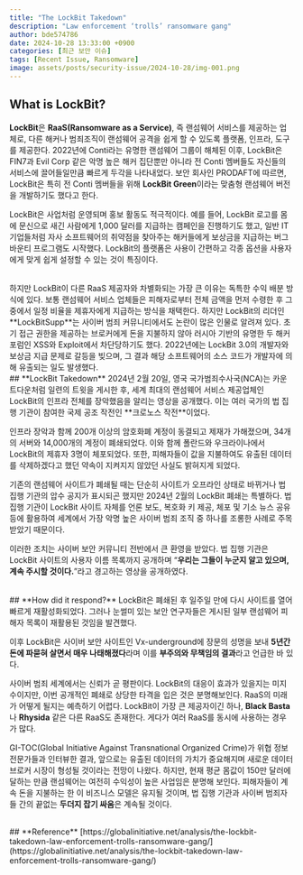 ```yaml
---
title: "The LockBit Takedown"
description: "Law enforcement ‘trolls’ ransomware gang"
author: bde574786
date: 2024-10-28 13:33:00 +0900
categories: [최근 보안 이슈]
tags: [Recent Issue, Ransomware]
image: assets/posts/security-issue/2024-10-28/img-001.png
---
```


## **What is LockBit?**
**LockBit**은 **RaaS(Ransomware as a Service)**, 즉 랜섬웨어 서비스를 제공하는 업체로, 다른 해커나 범죄조직이 랜섬웨어 공격을 쉽게 할 수 있도록 플랫폼, 인프라, 도구를 제공한다. 2022년에 Conti라는 유명한 랜섬웨어 그룹이 해체된 이후, LockBit은 FIN7과 Evil Corp 같은 악명 높은 해커 집단뿐만 아니라 전 Conti 멤버들도 자신들의 서비스에 끌어들일만큼 빠르게 두각을 나타내었다. 보안 회사인 PRODAFT에 따르면, LockBit은 특히 전 Conti 멤버들을 위해 **LockBit Green**이라는 맞춤형 랜섬웨어 버전을 개발하기도 했다고 한다.

LockBit은 사업처럼 운영되며 홍보 활동도 적극적이다. 예를 들어, LockBit 로고를 몸에 문신으로 새긴 사람에게 1,000 달러를 지급하는 캠페인을 진행하기도 했고, 일반 IT 기업들처럼 자사 소프트웨어의 취약점을 찾아주는 해커들에게 보상금을 지급하는 버그 바운티 프로그램도 시작했다. LockBit의 플랫폼은 사용이 간편하고 각종 옵션을 사용자에게 맞게 쉽게 설정할 수 있는 것이 특징이다.

<br>
하지만 LockBit이 다른 RaaS 제공자와 차별화되는 가장 큰 이유는 독특한 수익 배분 방식에 있다. 보통 랜섬웨어 서비스 업체들은 피해자로부터 전체 금액을 먼저 수령한 후 그 중에서 일정 비율을 제휴자에게 지급하는 방식을 채택한다. 하지만 LockBit의 리더인 **LockBitSupp**는 사이버 범죄 커뮤니티에서도 논란이 많은 인물로 알려져 있다. 초기 접근 권한을 제공하는 브로커에게 돈을 지불하지 않아 러시아 기반의 유명한 두 해커 포럼인 XSS와 Exploit에서 차단당하기도 했다. 2022년에는 LockBit 3.0의 개발자와 보상금 지급  문제로 갈등을 빚으며, 그 결과 해당 소프트웨어의 소스 코드가 개발자에 의해 유출되는 일도 발생했다.

<br>
## **LockBit Takedown**
2024년 2월 20일, 영국 국가범죄수사국(NCA)는 카운트다운처럼 일련의 트윗을 게시한 후, 세계 최대의 랜섬웨어 서비스 제공업체인 LockBit의 인프라 전체를 장악했음을 알리는 영상을 공개했다. 이는 여러 국가의 법 집행 기관이 참여한 국제 공조 작전인 **크로노스 작전**이었다.

인프라 장악과 함께 200개 이상의 암호화폐 계정이 동결되고 제재가 가해졌으며, 34개의 서버와 14,000개의 계정이 폐쇄되었다. 이와 함께 폴란드와 우크라이나에서 LockBit의 제휴자 3명이 체포되었다. 또한, 피해자들이 값을 지불하여도 유출된 데이터를 삭제하겠다고 했던 약속이 지켜지지 않았던 사실도 밝혀지게 되었다.

기존의 랜섬웨어 사이트가 폐쇄될 때는 단순히 사이트가 오프라인 상태로 바뀌거나 법 집행 기관의 압수 공지가 표시되곤 했지만 2024년 2월의 LockBit 폐쇄는 특별하다. 법 집행 기관이 LockBit 사이트 자체를 언론 보도, 복호화 키 제공, 체포 및 기소 뉴스 공유 등에 활용하여 세계에서 가장 악명 높은 사이버 범죄 조직 중 하나를 조롱한 사례로 주목받았기 때문이다.

이러한 조치는 사이버 보안 커뮤니티 전반에서 큰 환영을 받았다. 법 집행 기관은 LockBit 사이트의 사용자 이름 목록까지 공개하며 “**우리는 그들이 누군지 알고 있으며, 계속 주시할 것이다.**”라고 경고하는 영상을 공개하였다.

<br>
## **How did it respond?**
LockBit은 폐쇄된 후 일주일 만에 다시 사이트를 열어 빠르게 재활성화되었다. 그러나 눈썰미 있는 보안 연구자들은 게시된 일부 랜섬웨어 피해자 목록이 재활용된 것임을 발견했다.

이후 LockBit은 사이버 보안 사이트인 Vx-underground에 장문의 성명을 보내 **5년간 돈에 파묻혀 살면서 매우 나태해졌다**라며 이를 **부주의와 무책임의 결과**라고 언급한 바 있다.

사이버 범죄 세계에서는 신뢰가 곧 평판이다. LockBit의 대응이 효과가 있을지는 미지수이지만, 이번 공개적인 폐쇄로 상당한 타격을 입은 것은 분명해보인다. RaaS의 미래가 어떻게 될지는 예측하기 어렵다. LockBit이 가장 큰 제공자이긴 하나, **Black Basta**나 **Rhysida** 같은 다른 RaaS도 존재한다. 게다가 여러 RaaS를 동시에 사용하는 경우가 많다.

GI-TOC(Global Initiative Against Transnational Organized Crime)가 위협 정보 전문가들과 인터뷰한 결과, 앞으로는 유출된 데이터의 가치가 중요해지며 새로운 데이터 브로커 시장이 형성될 것이라는 전망이 나왔다. 하지만, 현재 평균 몸값이 150만 달러에 달하는 만큼 랜섬웨어는 여전히 수익성이 높은 사업임은 분명해 보인다. 피해자들이 계속 돈을 지불하는 한 이 비즈니스 모델은 유지될 것이며, 법 집행 기관과 사이버 범죄자들 간의 끝없는 **두더지 잡기 싸움**은 계속될 것이다.

<br>
## **Reference**
[https://globalinitiative.net/analysis/the-lockbit-takedown-law-enforcement-trolls-ransomware-gang/](https://globalinitiative.net/analysis/the-lockbit-takedown-law-enforcement-trolls-ransomware-gang/)